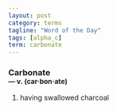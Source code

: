 ```yaml
---
layout: post
category: terms
tagline: "Word of the Day"
tags: [alpha_c]
term: carbonate
---
```


<h3>Carbonate<br/> <small>&mdash; v. (car<span>&middot;</span>bon<span>&middot;</span>ate)</small></h3>
<p><ol>
<li>having swallowed charcoal</li>
</ol></p>
